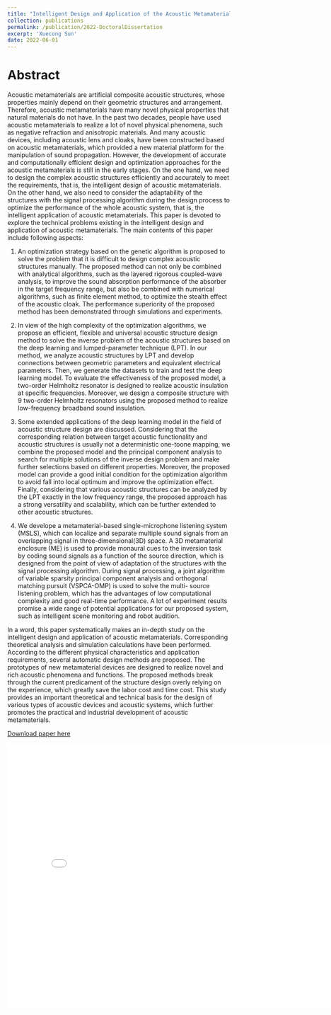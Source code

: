 ```yaml
---
title: "Intelligent Design and Application of the Acoustic Metamaterials"
collection: publications
permalink: /publication/2022-DoctoralDissertation
excerpt: 'Xuecong Sun'
date: 2022-06-01
---
```


Abstract
======
Acoustic metamaterials are artificial composite acoustic structures, whose properties mainly depend on their geometric structures and arrangement. Therefore, acoustic metamaterials have many novel physical properties that natural materials do not have. In the past two decades, people have used acoustic metamaterials to realize a lot of novel physical phenomena, such as negative refraction and anisotropic materials. And many acoustic devices, including acoustic lens and cloaks, have been constructed based on acoustic metamaterials, which provided a new material platform for the manipulation of sound propagation. However, the development of accurate and computationally efficient design and optimization approaches for the acoustic metamaterials is still in the early stages. On the one hand, we need to design the complex acoustic structures efficiently and accurately to meet the requirements, that is, the intelligent design of acoustic metamaterials. On the other hand, we also need to consider the adaptability of the structures with the signal processing algorithm during the design process to optimize the performance of the whole acoustic system, that is, the intelligent application of acoustic metamaterials. This paper is devoted to explore the technical problems existing in the intelligent design and application of acoustic metamaterials. The main contents of this paper include following aspects:

1. An optimization strategy based on the genetic algorithm is proposed to solve the problem that it is difficult to design complex acoustic structures manually. The proposed method can not only be combined with analytical algorithms, such as the layered rigorous coupled-wave analysis, to improve the sound absorption performance of the absorber in the target frequency range, but also be combined with numerical algorithms, such as finite element method, to optimize the stealth effect of the acoustic cloak. The performance superiority of the proposed method has been demonstrated through simulations and experiments.

2. In view of the high complexity of the optimization algorithms, we propose an efficient, flexible and universal acoustic structure design method to solve the inverse problem of the acoustic structures based on the deep learning and lumped-parameter technique (LPT). In our method, we analyze acoustic structures by LPT and develop connections between geometric parameters and equivalent electrical parameters. Then, we generate the datasets to train and test the deep learning model. To evaluate the effectiveness of the proposed model, a two-order Helmholtz resonator is designed to realize acoustic insulation at specific frequencies. Moreover, we design a composite structure with 9 two-order Helmholtz resonators using the proposed method to realize low-frequency broadband sound insulation.

3. Some extended applications of the deep learning model in the field of acoustic structure design are discussed. Considering that the corresponding relation between target acoustic functionality and acoustic structures is usually not a deterministic one-toone mapping, we combine the proposed model and the principal component analysis to search for multiple solutions of the inverse design problem and make further selections based on different properties. Moreover, the proposed model can provide a good initial condition for the optimization algorithm to avoid fall into local optimum and improve the optimization effect. Finally, considering that various acoustic structures can be analyzed by the LPT exactly in the low frequency range, the proposed approach has a strong versatility and scalability, which can be further extended to other acoustic structures.

4. We develope a metamaterial-based single-microphone listening system (MSLS), which can localize and separate multiple sound signals from an overlapping signal in three-dimensional(3D) space. A 3D metamaterial enclosure (ME) is used to provide monaural cues to the inversion task by coding sound signals as a function of the source direction, which is designed from the point of view of adaptation of the structures with the signal processing algorithm. During signal processing, a joint algorithm of variable sparsity principal component analysis and orthogonal matching pursuit (VSPCA-OMP) is used to solve the multi- source listening problem, which has the advantages of low computational complexity and good real-time performance. A lot of experiment results promise a wide range of potential applications for our proposed system, such as intelligent scene monitoring and robot audition.

In a word, this paper systematically makes an in-depth study on the intelligent design and application of acoustic metamaterials. Corresponding theoretical analysis and simulation calculations have been performed. According to the different physical characteristics and application requirements, several automatic design methods are proposed. The prototypes of new metamaterial devices are designed to realize novel and rich acoustic phenomena and functions. The proposed methods break through the current predicament of the structure design overly relying on the experience, which greatly save the labor cost and time cost. This study provides an important theoretical and technical basis for the design of various types of acoustic devices and acoustic systems, which further promotes the practical and industrial development of acoustic metamaterials.

[Download paper here](https://github.com/sunxvecong/sunxvecong.github.io/blob/master/files/Doctoral_dissertation.pdf)

<iframe src="//player.bilibili.com/player.html?aid=282326861&bvid=BV1zc41127rp&cid=1367103108&p=1&autoplay=0" scrolling="no" width="800px" height="600px" border="0" frameborder="no" framespacing="0" allowfullscreen="true"> </iframe>

